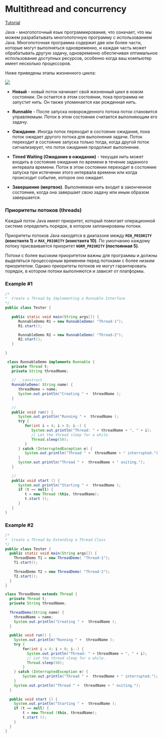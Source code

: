# Multithread and concurrency
[Tutorial](https://www.tutorialspoint.com/java/java_multithreading.htm)

Java - многопоточный язык программирования, что означает, что мы можем разрабатывать многопоточную программу с использованием Java. Многопоточная программа содержит две или более части, которые могут выполняться одновременно, и каждая часть может обрабатывать другую задачу, одновременно обеспечивая оптимальное использование доступных ресурсов, особенно когда ваш компьютер имеет несколько процессоров.

Ниже приведены этапы жизненного цикла:

![](https://www.tutorialspoint.com/java/images/Thread_Life_Cycle.jpg)

* **Новый** - новый поток начинает свой жизненный цикл в новом состоянии. Он остается в этом состоянии, пока программа не запустит нить. Он также упоминается как рожденная нить.

* **Runnable** - После запуска новорожденного потока поток становится управляемым. Поток в этом состоянии считается выполняющим его задачу.

* **Ожидание**. Иногда поток переходит в состояние ожидания, пока поток ожидает другого потока для выполнения задачи. Поток переходит в состояние запуска только тогда, когда другой поток сигнализирует, что поток ожидания продолжит выполнение.

* **Timed Waiting (Ожидание в ожидании)** - текущая нить может входить в состояние ожидания по времени в течение заданного интервала времени. Поток в этом состоянии переходит в состояние запуска при истечении этого интервала времени или когда происходит событие, которое оно ожидает.

* **Завершение (мертвое)**. Выполняемая нить входит в законченное состояние, когда она завершает свою задачу или иным образом завершается.

### Приоритеты потоков (threads) 
Каждый поток Java имеет приоритет, который помогает операционной системе определить порядок, в котором запланированы потоки.

Приоритеты потоков Java находятся в диапазоне между **`MIN_PRIORITY` (константа 1)** и **`MAX_PRIORITY` (константа 10)**. По умолчанию каждому потоку присваивается приоритет **`NORM_PRIORITY` (постоянная 5)**.

Потоки с более высоким приоритетом важны для программы и должны выделяться процессорным временем перед потоками с более низким приоритетом. Однако приоритеты потоков не могут гарантировать порядок, в котором потоки выполняются и зависят от платформы.

### Example #1
```java
/*
*  Create a Thread by Implementing a Runnable Interface
*/ 
public class Tester {
    
   public static void main(String args[]) {
      RunnableDemo R1 = new RunnableDemo( "Thread-1");
      R1.start();

      RunnableDemo R2 = new RunnableDemo( "Thread-2");
      R2.start();
   }   
    
}

 class RunnableDemo implements Runnable {
   private Thread t;
   private String threadName;
   
   // __construct
   RunnableDemo( String name) {
      threadName = name;
      System.out.println("Creating " +  threadName );
   }
   
   // 
   public void run() {
      System.out.println("Running " +  threadName );
      try {
         for(int i = 4; i > 0; i--) {
            System.out.println("Thread: " + threadName + ", " + i);
            // Let the thread sleep for a while.
            Thread.sleep(50);
         }
      } catch (InterruptedException e) {
         System.out.println("Thread " +  threadName + " interrupted.");
      }
      System.out.println("Thread " +  threadName + " exiting.");
   }
   
   // 
   public void start () {
      System.out.println("Starting " +  threadName );
      if (t == null) {
         t = new Thread (this, threadName);
         t.start ();
      }
   }
}
```

### Example #2
```java
/*
*  Create a Thread by Extending a Thread Class
*/ 
public class Tester {
  public static void main(String args[]) {
    ThreadDemo T1 = new ThreadDemo( "Thread-1");
    T1.start();
    
    ThreadDemo T2 = new ThreadDemo( "Thread-2");
    T2.start();
  }   
}

class ThreadDemo extends Thread {
  private Thread t;
  private String threadName;
  
  ThreadDemo(String name) {
    threadName = name;
    System.out.println("Creating " +  threadName );
  }
  
  public void run() {
    System.out.println("Running " +  threadName );
    try {
        for(int i = 4; i > 0; i--) {
          System.out.println("Thread: " + threadName + ", " + i);
          // Let the thread sleep for a while.
          Thread.sleep(50);
        }
    } catch (InterruptedException e) {
        System.out.println("Thread " +  threadName + " interrupted.");
    }
    System.out.println("Thread " +  threadName + " exiting.");
  }
  
  public void start () {
    System.out.println("Starting " +  threadName );
    if (t == null) {
        t = new Thread (this, threadName);
        t.start ();
    }
  }
}

```